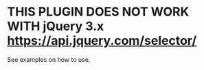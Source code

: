 # THIS PLUGIN DOES NOT WORK WITH jQuery 3.x https://api.jquery.com/selector/

See examples on how to use.
